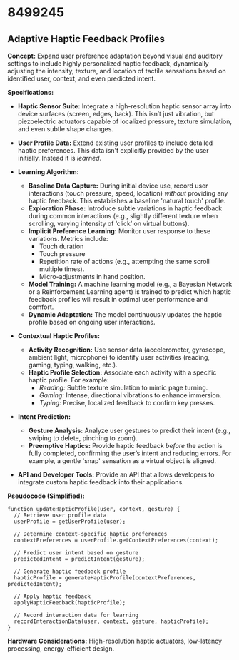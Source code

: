 # 8499245

## Adaptive Haptic Feedback Profiles

**Concept:** Expand user preference adaptation beyond visual and auditory settings to include highly personalized haptic feedback, dynamically adjusting the intensity, texture, and location of tactile sensations based on identified user, context, and even predicted intent.

**Specifications:**

*   **Haptic Sensor Suite:** Integrate a high-resolution haptic sensor array into device surfaces (screen, edges, back).  This isn’t just vibration, but piezoelectric actuators capable of localized pressure, texture simulation, and even subtle shape changes.
*   **User Profile Data:**  Extend existing user profiles to include detailed haptic preferences.  This data isn't explicitly provided by the user initially. Instead it is *learned*.
*   **Learning Algorithm:**
    *   **Baseline Data Capture:** During initial device use, record user interactions (touch pressure, speed, location) *without* providing any haptic feedback. This establishes a baseline 'natural touch' profile.
    *   **Exploration Phase:** Introduce subtle variations in haptic feedback during common interactions (e.g., slightly different texture when scrolling, varying intensity of ‘click’ on virtual buttons).
    *   **Implicit Preference Learning:** Monitor user response to these variations. Metrics include:
        *   Touch duration
        *   Touch pressure
        *   Repetition rate of actions (e.g., attempting the same scroll multiple times).
        *   Micro-adjustments in hand position.
    *   **Model Training:**  A machine learning model (e.g., a Bayesian Network or a Reinforcement Learning agent) is trained to predict which haptic feedback profiles will result in optimal user performance and comfort.
    *   **Dynamic Adaptation:** The model continuously updates the haptic profile based on ongoing user interactions.

*   **Contextual Haptic Profiles:**
    *   **Activity Recognition:** Use sensor data (accelerometer, gyroscope, ambient light, microphone) to identify user activities (reading, gaming, typing, walking, etc.).
    *   **Haptic Profile Selection:** Associate each activity with a specific haptic profile. For example:
        *   *Reading:* Subtle texture simulation to mimic page turning.
        *   *Gaming:* Intense, directional vibrations to enhance immersion.
        *   *Typing:* Precise, localized feedback to confirm key presses.
*   **Intent Prediction:**
    *   **Gesture Analysis:** Analyze user gestures to predict their intent (e.g., swiping to delete, pinching to zoom).
    *   **Preemptive Haptics:** Provide haptic feedback *before* the action is fully completed, confirming the user’s intent and reducing errors. For example, a gentle 'snap' sensation as a virtual object is aligned.
*   **API and Developer Tools:**  Provide an API that allows developers to integrate custom haptic feedback into their applications.

**Pseudocode (Simplified):**

```
function updateHapticProfile(user, context, gesture) {
  // Retrieve user profile data
  userProfile = getUserProfile(user);

  // Determine context-specific haptic preferences
  contextPreferences = userProfile.getContextPreferences(context);

  // Predict user intent based on gesture
  predictedIntent = predictIntent(gesture);

  // Generate haptic feedback profile
  hapticProfile = generateHapticProfile(contextPreferences, predictedIntent);

  // Apply haptic feedback
  applyHapticFeedback(hapticProfile);

  // Record interaction data for learning
  recordInteractionData(user, context, gesture, hapticProfile);
}
```

**Hardware Considerations:** High-resolution haptic actuators, low-latency processing, energy-efficient design.